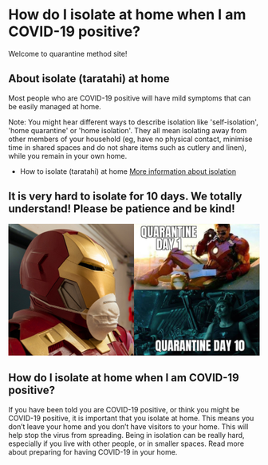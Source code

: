 # How do I isolate at home when I am COVID-19 positive?

Welcome to quarantine method site!

## About isolate (taratahi) at home

Most people who are COVID-19 positive will have mild symptoms that can be easily managed at home.

Note: You might hear different ways to describe isolation like 'self-isolation', 'home quarantine' or 'home isolation'. They all mean isolating away from other members of your household (eg, have no physical contact, minimise time in shared spaces and do not share items such as cutlery and linen), while you remain in your own home.

- How to isolate (taratahi) at home [More information about isolation](https://www.healthnavigator.org.nz/health-a-z/c/covid-19-positive-how-to-quarantine-at-home/)

## It is very hard to isolate for 10 days. We totally understand! Please be patience and be kind!

![](MyMeme-ironMan.jpeg)

## How do I isolate at home when I am COVID-19 positive?

If you have been told you are COVID-19 positive, or think you might be COVID-19 positive, it is important that you isolate at home. This means you don’t leave your home and you don’t have visitors to your home. This will help stop the virus from spreading. Being in isolation can be really hard, especially if you live with other people, or in smaller spaces. Read more about preparing for having COVID-19 in your home.
